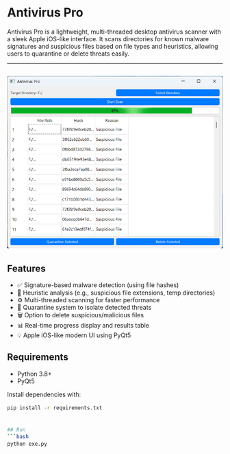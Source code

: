 # Antivirus Pro

Antivirus Pro is a lightweight, multi-threaded desktop antivirus scanner with a sleek Apple iOS-like interface. It scans directories for known malware signatures and suspicious files based on file types and heuristics, allowing users to quarantine or delete threats easily.

---
![Antivirus Pro](./demo/image.png)
---
## Features

- ✅ Signature-based malware detection (using file hashes)
- 🚨 Heuristic analysis (e.g., suspicious file extensions, temp directories)
- ⚙️ Multi-threaded scanning for faster performance
- 📁 Quarantine system to isolate detected threats
- 🗑️ Option to delete suspicious/malicious files
- 📊 Real-time progress display and results table
- 💡 Apple iOS-like modern UI using PyQt5

## Requirements

- Python 3.8+
- PyQt5

Install dependencies with:

```bash 
pip install -r requirements.txt


## Run 
```bash 
python exe.py

